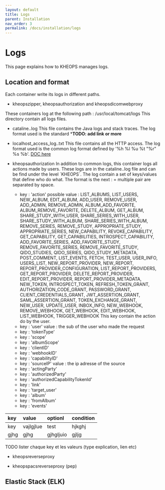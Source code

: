 ```yaml
---
layout: default
title: Logs
parent: Installation
nav_order: 3
permalink: /docs/installation/logs
---
```


# Logs

This page explains how to KHEOPS manages logs.

## Location and format

Each container write its logs in different paths.

- kheopszipper, kheopsauthorization and kheopsdicomwebproxy

These containers log at the following path : /usr/local/tomcat/logs
This directory contain all logs files. 
  - cataline.<YYYY-MM-DD>.log
    This file contains the Java logs and stack traces. The log format used is the standard *****TODO: add link or more****
  - localhost_access_log.<YYYY-MM-DD>.txt
    This file contains all the HTTP access. The log format used is the common log format defined by '%h %l %u %t "%r" %s %b'. [DOC here](http://tomcat.apache.org/tomcat-8.0-doc/config/valve.html#Access_Log_Valve)

- kheopsauthorization
  In addition to common logs, this container logs all actions made by users. These logs are in the cataline.<YYYY-MM-DD>.log file and can be find under the level ´KHEOPS´. The log contain a set of keys/values that define who do what. The format is the next : <key>=<value> multiple pair are separated by space.

   - key : 'action' possible value : LIST_ALBUMS, LIST_USERS, NEW_ALBUM, EDIT_ALBUM, ADD_USER, REMOVE_USER, ADD_ADMIN, REMOVE_ADMIN, ALBUM_ADD_FAVORITE, ALBUM_REMOVE_FAVORITE, DELETE_ALBUM, GET_ALBUM, SHARE_STUDY_WITH_USER, SHARE_SERIES_WITH_USER, SHARE_STUDY_WITH_ALBUM, SHARE_SERIES_WITH_ALBUM, REMOVE_SERIES, REMOVE_STUDY, APPROPRIATE_STUDY, APPROPRIATE_SERIES, NEW_CAPABILITY, REVOKE_CAPABILITY, GET_CAPABILITY, GET_CAPABILITIES, INTROSPECT_CAPABILITY, ADD_FAVORITE_SERIES, ADD_FAVORITE_STUDY, REMOVE_FAVORITE_SERIES, REMOVE_FAVORITE_STUDY, QIDO_STUDIES, QIDO_SERIES, QIDO_STUDY_METADATA, POST_COMMENT, LIST_EVENTS, FETCH, TEST_USER, USER_INFO, USERS_LIST, NEW_REPORT_PROVIDER, NEW_REPORT, REPORT_PROVIDER_CONFIGURATION, LIST_REPORT_PROVIDERS, GET_REPORT_PROVIDER, DELETE_REPORT_PROVIDER, EDIT_REPORT_PROVIDER, REPORT_PROVIDER_METADATA, NEW_TOKEN, INTROSPECT_TOKEN, REFRESH_TOKEN_GRANT, AUTHORIZATION_CODE_GRANT, PASSWORD_GRANT, CLIENT_CREDENTIALS_GRANT, JWT_ASSERTION_GRANT, SAML_ASSERTION_GRANT, TOKEN_EXCHANGE_GRANT, NEW_USER, UPDATE_USER, INBOX_INFO, NEW_WEBHOOK, REMOVE_WEBHOOK, GET_WEBHOOK, EDIT_WEBHOOK, LIST_WEBHOOK, TRIGGER_WEBHOOK
   This key contain the action do by the user.
   - key : 'user' value : the sub of the user who made the request
   - key : 'tokenType'
   - key : 'scope'
   - key : 'albumScope'
   - key : 'clientID'
   - key : 'webhookID'
   - key : 'capabilityID'
   - key : 'sourceIP' value : the ip adresse of the source
   - key : 'actingParty'
   - key : 'authorizedParty'
   - key : 'authorizedCapabilityTokenId'
   - key : 'link'
   - key : 'target_user'
   - key : 'album'
   - key : 'fromAlbum'
   - key : 'events'

| key | value | optionl | condition |
|:----|:------|:--------|:----------|
| key | vajlgjlue | test | hjkghj |
| gjhg | gjhg | gjhgljuio | gjljg |


  TODO lister chaque key et les valeurs (type explication, lien etc) 


- kheopsreverseproxy



- kheopspacsreverseproxy (pep)




## Elastic Stack (ELK)



